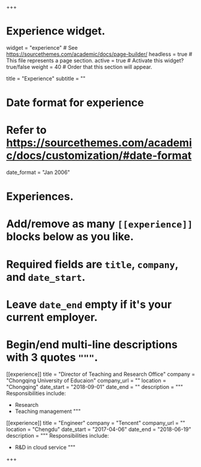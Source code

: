 +++
# Experience widget.
widget = "experience"  # See https://sourcethemes.com/academic/docs/page-builder/
headless = true  # This file represents a page section.
active = true  # Activate this widget? true/false
weight = 40  # Order that this section will appear.

title = "Experience"
subtitle = ""

# Date format for experience
#   Refer to https://sourcethemes.com/academic/docs/customization/#date-format
date_format = "Jan 2006"

# Experiences.
#   Add/remove as many `[[experience]]` blocks below as you like.
#   Required fields are `title`, `company`, and `date_start`.
#   Leave `date_end` empty if it's your current employer.
#   Begin/end multi-line descriptions with 3 quotes `"""`.
[[experience]]
  title = "Director of Teaching and Research Office"
  company = "Chongqing University of Educaion"
  company_url = ""
  location = "Chongqing"
  date_start = "2018-09-01"
  date_end = ""
  description = """
  Responsibilities include:
  
  * Research
  * Teaching management
  """

[[experience]]
  title = "Engineer"
  company = "Tencent"
  company_url = ""
  location = "Chengdu"
  date_start = "2017-04-06"
  date_end = "2018-06-19"
  description = """
  Responsibilities include:
  
  * R&D in cloud service
  """

+++
